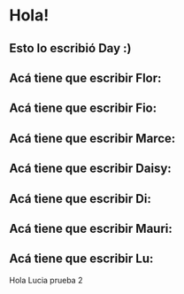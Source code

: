# Hola!

## Esto lo escribió Day :)

## Acá tiene que escribir Flor:

## Acá tiene que escribir Fio:

## Acá tiene que escribir Marce:

## Acá tiene que escribir Daisy:

## Acá tiene que escribir Di:

## Acá tiene que escribir Mauri:

## Acá tiene que escribir Lu:
Hola Lucia prueba 2